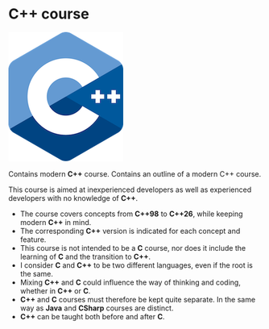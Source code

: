 # C++ course

![logo](pictures/logo.png)

Contains modern **C++** course.
Contains an outline of a modern C++ course.

This course is aimed at inexperienced developers as well as experienced developers with no knowledge of **C++**.

* The course covers concepts from **C++98** to **C++26**, while keeping modern **C++** in mind.
* The corresponding **C++** version is indicated for each concept and feature.
* This course is not intended to be a **C** course, nor does it include the learning of **C** and the transition to **C++**.
* I consider **C** and **C++** to be two different languages, even if the root is the same.
* Mixing **C++** and **C** could influence the way of thinking and coding, whether in **C++** or **C**. 
* **C++** and **C** courses must therefore be kept quite separate. In the same way as **Java** and **CSharp** courses are distinct.
* **C++** can be taught both before and after **C**.
